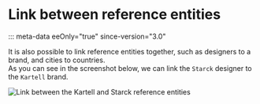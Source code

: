 # Link between reference entities
::: meta-data eeOnly="true" since-version="3.0"

It is also possible to link reference entities together, such as designers to a brand, and cities to countries.  
As you can see in the screenshot below, we can link the `Starck` designer to the `Kartell` brand.

![Link between the Kartell and Starck reference entities](../img/Records_link_entity.png)
